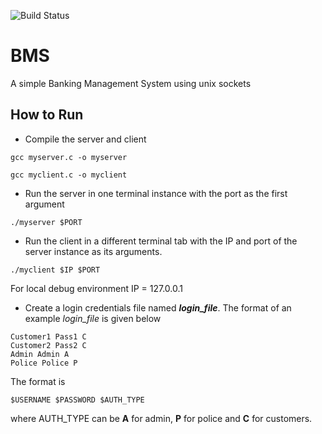 ![Build Status](https://api.travis-ci.org/samj1912/BMS.svg?branch=master)

# BMS
A simple Banking Management System using unix sockets

## How to Run
* Compile the server and client
```
gcc myserver.c -o myserver

gcc myclient.c -o myclient
```
* Run the server in one terminal instance with the port as the first argument
```
./myserver $PORT
```
* Run the client in a different terminal tab with the IP and port of the server instance as its arguments.
```
./myclient $IP $PORT
```
For local debug environment IP = 127.0.0.1
* Create a login credentials file named ***login_file***. The format of an example *login_file* is given below
```
Customer1 Pass1 C
Customer2 Pass2 C
Admin Admin A
Police Police P
```
The format is 
```
$USERNAME $PASSWORD $AUTH_TYPE
```
where AUTH_TYPE can be **A** for admin, **P** for police and **C** for customers.

